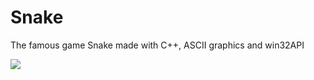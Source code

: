 # Snake
The famous game Snake made with C++, ASCII graphics and win32API


![](Snake2/images/snake.PNG)

